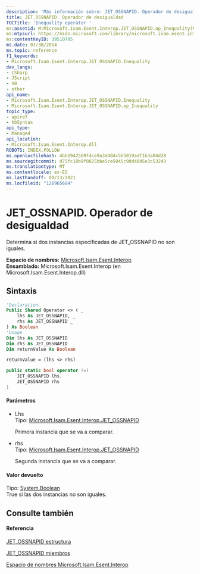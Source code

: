 ```yaml
---
description: 'Más información sobre: JET_OSSNAPID. Operador de desigualdad'
title: JET_OSSNAPID. Operador de desigualdad
TOCTitle: 'Inequality operator '
ms:assetid: M:Microsoft.Isam.Esent.Interop.JET_OSSNAPID.op_Inequality(Microsoft.Isam.Esent.Interop.JET_OSSNAPID,Microsoft.Isam.Esent.Interop.JET_OSSNAPID)
ms:mtpsurl: https://msdn.microsoft.com/library/microsoft.isam.esent.interop.jet_ossnapid.op_inequality(v=EXCHG.10)
ms:contentKeyID: 39510705
ms.date: 07/30/2014
ms.topic: reference
f1_keywords:
- Microsoft.Isam.Esent.Interop.JET_OSSNAPID.Inequality
dev_langs:
- CSharp
- JScript
- VB
- other
api_name:
- Microsoft.Isam.Esent.Interop.JET_OSSNAPID.Inequality
- Microsoft.Isam.Esent.Interop.JET_OSSNAPID.op_Inequality
topic_type:
- apiref
- kbSyntax
api_type:
- Managed
api_location:
- Microsoft.Isam.Esent.Interop.dll
ROBOTS: INDEX,FOLLOW
ms.openlocfilehash: 4bb19425b9f4ce9a3d404c5b5019adf1b3a84d28
ms.sourcegitcommit: d75fc10b9f0825bbe5ce5045c90d4045e3c53243
ms.translationtype: MT
ms.contentlocale: es-ES
ms.lasthandoff: 09/13/2021
ms.locfileid: "126965684"
---
```

# <a name="jet_ossnapidinequality-operator"></a>JET_OSSNAPID. Operador de desigualdad

Determina si dos instancias especificadas de JET_OSSNAPID no son iguales.

**Espacio de nombres:**  [Microsoft.Isam.Esent.Interop](./microsoft.isam.esent.interop-namespace.md)  
**Ensamblado:**  Microsoft.Isam.Esent.Interop (en Microsoft.Isam.Esent.Interop.dll)

## <a name="syntax"></a>Sintaxis

``` vb
'Declaration
Public Shared Operator <> ( _
    lhs As JET_OSSNAPID, _
    rhs As JET_OSSNAPID _
) As Boolean
'Usage
Dim lhs As JET_OSSNAPID
Dim rhs As JET_OSSNAPID
Dim returnValue As Boolean

returnValue = (lhs <> rhs)
```

``` csharp
public static bool operator !=(
    JET_OSSNAPID lhs,
    JET_OSSNAPID rhs
)
```

#### <a name="parameters"></a>Parámetros

  - Lhs  
    Tipo: [Microsoft.Isam.Esent.Interop.JET_OSSNAPID](./jet-ossnapid-structure.md)  
    
    Primera instancia que se va a comparar.

<!-- end list -->

  - rhs  
    Tipo: [Microsoft.Isam.Esent.Interop.JET_OSSNAPID](./jet-ossnapid-structure.md)  
    
    Segunda instancia que se va a comparar.

#### <a name="return-value"></a>Valor devuelto

Tipo: [System.Boolean](/dotnet/api/system.boolean)  
True si las dos instancias no son iguales.  

## <a name="see-also"></a>Consulte también

#### <a name="reference"></a>Referencia

[JET_OSSNAPID estructura](./jet-ossnapid-structure.md)

[JET_OSSNAPID miembros](./jet-ossnapid-members.md)

[Espacio de nombres Microsoft.Isam.Esent.Interop](./microsoft.isam.esent.interop-namespace.md)
